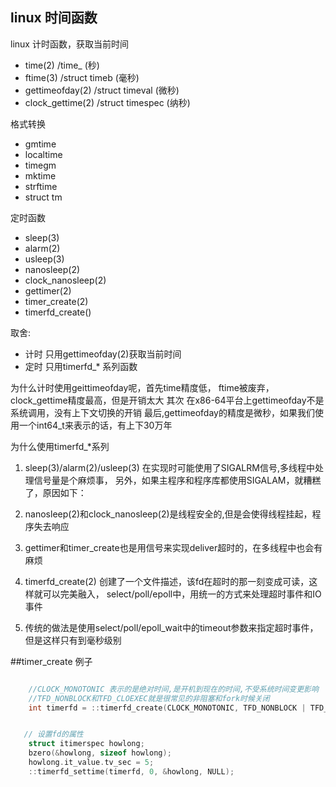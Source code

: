 




## linux  时间函数

linux 计时函数，获取当前时间

* time(2) /time_ (秒)
* ftime(3) /struct timeb (毫秒)
* gettimeofday(2) /struct timeval (微秒)
* clock_gettime(2) /struct timespec (纳秒)

格式转换
* gmtime 
* localtime
* timegm
* mktime
* strftime
* struct tm

定时函数
* sleep(3)
* alarm(2)
* usleep(3)
* nanosleep(2)
* clock_nanosleep(2)
* gettimer(2)
* timer_create(2)
* timerfd_create()


取舍:
* 计时 只用gettimeofday(2)获取当前时间
* 定时 只用timerfd_* 系列函数

为什么计时使用geittimeofday呢，首先time精度低，
ftime被废弃，clock_gettime精度最高，但是开销太大
其次 在x86-64平台上gettimeofday不是系统调用，没有上下文切换的开销
最后,gettimeofday的精度是微秒，如果我们使用一个int64_t来表示的话，有上下30万年

为什么使用timerfd_*系列
1. sleep(3)/alarm(2)/usleep(3) 在实现时可能使用了SIGALRM信号,多线程中处理信号量是个麻烦事，
另外，如果主程序和程序库都使用SIGALAM，就糟糕了，原因如下：

2. nanosleep(2)和clock_nanosleep(2)是线程安全的,但是会使得线程挂起，程序失去响应

3. gettimer和timer_create也是用信号来实现deliver超时的，在多线程中也会有麻烦

4. timerfd_create(2) 创建了一个文件描述，该fd在超时的那一刻变成可读，这样就可以完美融入，
select/poll/epoll中，用统一的方式来处理超时事件和IO事件

5. 传统的做法是使用select/poll/epoll_wait中的timeout参数来指定超时事件，但是这样只有到毫秒级别


##timer_create 例子

```c

    //CLOCK_MONOTONIC 表示的是绝对时间,是开机到现在的时间,不受系统时间变更影响
    //TFD_NONBLOCK和TFD_CLOEXEC就是很常见的非阻塞和fork时候关闭
    int timerfd = ::timerfd_create(CLOCK_MONOTONIC, TFD_NONBLOCK | TFD_CLOEXEC);


   // 设置fd的属性
    struct itimerspec howlong;
    bzero(&howlong, sizeof howlong);
    howlong.it_value.tv_sec = 5;
    ::timerfd_settime(timerfd, 0, &howlong, NULL);



```